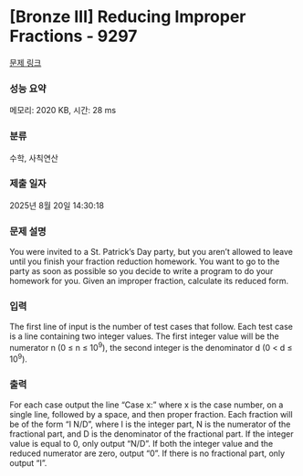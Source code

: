 # [Bronze III] Reducing Improper Fractions - 9297 

[문제 링크](https://www.acmicpc.net/problem/9297) 

### 성능 요약

메모리: 2020 KB, 시간: 28 ms

### 분류

수학, 사칙연산

### 제출 일자

2025년 8월 20일 14:30:18

### 문제 설명

<p>You were invited to a St. Patrick’s Day party, but you aren’t allowed to leave until you finish your fraction reduction homework. You want to go to the party as soon as possible so you decide to write a program to do your homework for you. Given an improper fraction, calculate its reduced form.</p>

### 입력 

 <p>The first line of input is the number of test cases that follow. Each test case is a line containing two integer values. The first integer value will be the numerator n (0 ≤ n ≤ 10<sup>9</sup>), the second integer is the denominator d (0 < d ≤ 10<sup>9</sup>).</p>

### 출력 

 <p>For each case output the line “Case x:” where x is the case number, on a single line, followed by a space, and then proper fraction. Each fraction will be of the form “I N/D”, where I is the integer part, N is the numerator of the fractional part, and D is the denominator of the fractional part. If the integer value is equal to 0, only output “N/D”. If both the integer value and the reduced numerator are zero, output “0”. If there is no fractional part, only output “I”.</p>

